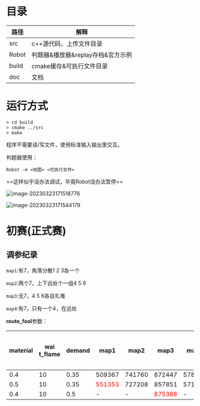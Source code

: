 #  目录

| 路径  | 解释                              |
| ----- | --------------------------------- |
| src   | c++源代码，上传文件目录           |
| Robot | 判题器&播放器&replay存档&官方示例 |
| build | cmake缓存&可执行文件目录          |
| doc   | 文档                              |



# 运行方式

```
> cd build
> cmake ../src
> make
```



程序不需要读/写文件，使用标准输入输出里交互。

判题器使用：

```
Robot -m <地图> <可执行文件>
```

==这样似乎没办法调试，毕竟Robot没办法暂停==

![image-20230323171518776](/home/xv_rong/.config/Typora/typora-user-images/image-20230323171518776.png)

![image-20230323171544179](/home/xv_rong/.config/Typora/typora-user-images/image-20230323171544179.png)


# 初赛(正式赛)

## 调参纪录 

`map1`:有7，角落分散1 2 3各一个

`map2`:两个7，上下远处个一组4 5 6

`map3`:无7，4 5 6各自扎堆

`map4`:有7，只有一个4，在远处

**route_fool**参数：

| material | wai t_flame | demand | map1                            | map2   | map3                            | map4   | 总分                             | 其他逻辑 |
| -------- | ----------- | ------ | ------------------------------- | ------ | ------------------------------- | ------ | -------------------------------- | -------- |
| 0.4      | 10          | 0.35   | 509367                          | 741760 | 872447                          | 578181 | <font color='red'>2701755</font> |          |
| 0.5      | 10          | 0.35   | <font color='red'>551353</font> | 727208 | 857851                          | 571735 | 2708147                          |          |
| 0.4      | 10          | 0.5    | -                               | -      | <font color='red'>875388</font> | -      | 26-                              |          |





